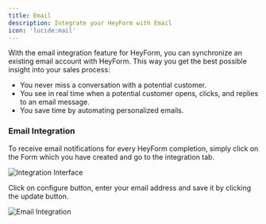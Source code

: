 ```yaml
---
title: Email
description: Integrate your HeyForm with Email
icon: 'lucide:mail'
---
```


With the email integration feature for HeyForm, you can synchronize an existing email account with HeyForm. This way you get the best possible insight into your sales process:

- You never miss a conversation with a potential customer.
- You see in real time when a potential customer opens, clicks, and replies to an email message.
- You save time by automating personalized emails.

### Email Integration

To receive email notifications for every HeyForm completion, simply click on the Form which you have created and go to the integration tab.

<img
  src="https://heyform.b-cdn.net/images/integrations/integration-list.png"
  alt="Integration Interface"
/>

Click on configure button, enter your email address and save it by clicking the update button.

<img
  src="https://heyform.b-cdn.net/images/integrations/integration-email.png"
  alt="Email Integration"
/>
